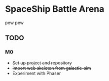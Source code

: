 # SpaceShip Battle Arena
pew pew

## TODO
### M0
* ~~Set up project and repository~~
* ~~Import web skeleton from galactic-sim~~
* Experiment with Phaser
